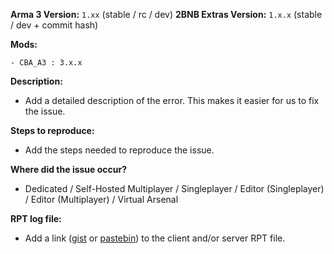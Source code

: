 **Arma 3 Version:** `1.xx` (stable / rc / dev)
**2BNB Extras Version:** `1.x.x` (stable / dev + commit hash)

**Mods:**
```
- CBA_A3 : 3.x.x
```

**Description:**
- Add a detailed description of the error. This makes it easier for us to fix the issue.

**Steps to reproduce:**
- Add the steps needed to reproduce the issue.

**Where did the issue occur?**
- Dedicated / Self-Hosted Multiplayer / Singleplayer / Editor (Singleplayer) / Editor (Multiplayer) / Virtual Arsenal

**RPT log file:**
- Add a link ([gist](https://gist.github.com) or [pastebin](http://pastebin.com)) to the client and/or server RPT file.
